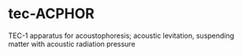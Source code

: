 # tec-ACPHOR
TEC-1 apparatus for acoustophoresis; acoustic levitation, suspending matter with acoustic radiation pressure
